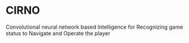 # CIRNO
Convolutional neural network based Intelligence for Recognizing game status to Navigate and Operate the player
